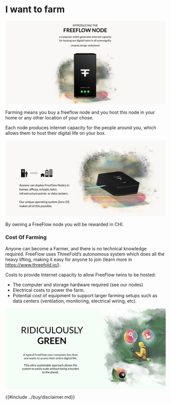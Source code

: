 # I want to farm

![](img/become_farmer.png)  


Farming means you buy  a freeflow node and you host this node in your home or any other location of your chose. 

Each node produces internet capacity for the people around you, which allows them to host their digital life on your box.

![](img/becomefarmer_2.png)  

By owning a FreeFlow node you will be rewarded in CHI.

### Cost Of Farming

Anyone can become a Farmer, and there is no technical knowledge required. FreeFlow uses ThreeFold’s autonomous system which does all the heavy lifting, making it easy for anyone to join (learn more in https://www.threefold.io/).

Costs to provide Internet capacity to allow FreeFlow twins to be hosted:

- The computer and storage hardware required (see our nodes)
- Electrical costs to power the farm.
- Potential cost of equipment to support larger farming setups such as data centers (ventilation, monitoring, electrical wiring, etc).


![](../buy/img/twin_green.png)  


{{#include ../buy/disclaimer.md}}
